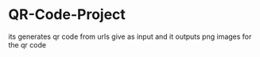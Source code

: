 # QR-Code-Project
its generates qr code from urls give as input and it outputs png images for the qr code
